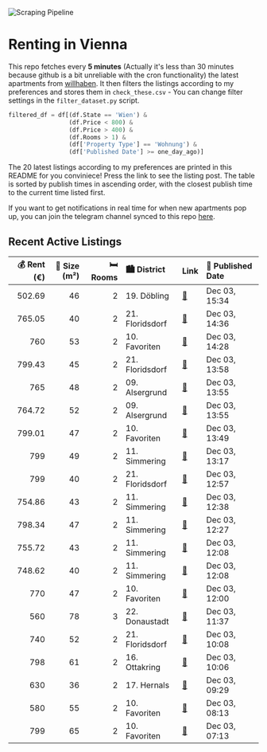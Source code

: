 ![Scraping Pipeline](https://github.com/AthomsG/renting-in-vienna/actions/workflows/run_pipeline.yml/badge.svg)


# Renting in Vienna

This repo fetches every **5 minutes** (Actually it's less than 30 minutes because github is a bit unreliable with the cron functionality) the latest apartments from [willhaben](https://www.willhaben.at/).
It then filters the listings according to my preferences and stores them in `check_these.csv` - You can change filter settings in the `filter_dataset.py` script.

```python
filtered_df = df[(df.State == 'Wien') & 
                 (df.Price < 800) &
                 (df.Price > 400) &
                 (df.Rooms > 1) &
                 (df['Property Type'] == 'Wohnung') &
                 (df['Published Date'] >= one_day_ago)]
```

The 20 latest listings according to my preferences are printed in this README for you conviniece! Press the link to see the listing post.
The table is sorted by publish times in ascending order, with the closest publish time to the current time listed first.

If you want to get notifications in real time for when new apartments pop up, you can join the telegram channel synced to this repo [here](https://t.me/+1HPAYOf5BSsyNTlk).

## Recent Active Listings

|   💰 Rent (€) |   📏 Size (m²) |   🛏️ Rooms | 🏙️ District     | Link                                                                                                                                                                                                     | 📅 Published Date   |
|-------------:|--------------:|-----------:|:----------------|:---------------------------------------------------------------------------------------------------------------------------------------------------------------------------------------------------------|:-------------------|
|       502.69 |            46 |          2 | 19. Döbling     | [🔗](https://www.willhaben.at/iad/immobilien/d/mietwohnungen/wien/wien-1190-d%C3%B6bling/gut-aufgeteilte-zwei-zimmer-wohnung-in-grinzing-2039666508/)                                                     | Dec 03, 15:34      |
|       765.05 |            40 |          2 | 21. Floridsdorf | [🔗](https://www.willhaben.at/iad/immobilien/d/mietwohnungen/wien/wien-1210-floridsdorf/%5B06476%5D-einziehen-und-wohlf%C3%BChlen%21-gepflegte-wohnung-im-21.-bezirk.-1623348057/)                        | Dec 03, 14:36      |
|       760    |            53 |          2 | 10. Favoriten   | [🔗](https://www.willhaben.at/iad/immobilien/d/mietwohnungen/wien/wien-1100-favoriten/sehr-sch%C3%B6ne-2-zimmerwohnung-im-10.-bezirk%21%21-1413329736/)                                                   | Dec 03, 14:28      |
|       799.43 |            45 |          2 | 21. Floridsdorf | [🔗](https://www.willhaben.at/iad/immobilien/d/mietwohnungen/wien/wien-1210-floridsdorf/%7C-2-zimmer-%7C-leopoldauer-strasse-%7C-3.-obergeschoss-%7C-zweitbezug-%7C-ab-sofort-verf%C3%BCgbar-1710522099/) | Dec 03, 13:58      |
|       765    |            48 |          2 | 09. Alsergrund  | [🔗](https://www.willhaben.at/iad/immobilien/d/mietwohnungen/wien/wien-1090-alsergrund/ideale-2-zimmer-wohnung---top-lage--wg-geeignet-1913947941/)                                                       | Dec 03, 13:55      |
|       764.72 |            52 |          2 | 09. Alsergrund  | [🔗](https://www.willhaben.at/iad/immobilien/d/mietwohnungen/wien/wien-1090-alsergrund/herrliche-2-zimmer-wohnung-mit-top-anbindung-1949537520/)                                                          | Dec 03, 13:55      |
|       799.01 |            47 |          2 | 10. Favoriten   | [🔗](https://www.willhaben.at/iad/immobilien/d/mietwohnungen/wien/wien-1100-favoriten/2-zimmer-dachgeschoss-wohnung-in-top-lage---10.bezirk.---wohntraum-1706949546/)                                     | Dec 03, 13:49      |
|       799    |            49 |          2 | 11. Simmering   | [🔗](https://www.willhaben.at/iad/immobilien/d/mietwohnungen/wien/wien-1110-simmering/moderner-und-urbaner-neubau-in-absoluter-ruhelage-mit-exzellenter-anbindung-und-garagenplatz-932350929/)            | Dec 03, 13:17      |
|       799    |            40 |          2 | 21. Floridsdorf | [🔗](https://www.willhaben.at/iad/immobilien/d/mietwohnungen/wien/wien-1210-floridsdorf/moderne-2-zimmerwohnung-mit-balkon%21-1155042286/)                                                                | Dec 03, 12:57      |
|       754.86 |            43 |          2 | 11. Simmering   | [🔗](https://www.willhaben.at/iad/immobilien/d/mietwohnungen/wien/wien-1110-simmering/ina---wohnanlage-am-leberberg-:-top-a3-13-1170112708/)                                                              | Dec 03, 12:38      |
|       798.34 |            47 |          2 | 11. Simmering   | [🔗](https://www.willhaben.at/iad/immobilien/d/mietwohnungen/wien/wien-1110-simmering/ina---wohnanlage-am-leberberg-:-top-a2-29-1500197418/)                                                              | Dec 03, 12:27      |
|       755.72 |            43 |          2 | 11. Simmering   | [🔗](https://www.willhaben.at/iad/immobilien/d/mietwohnungen/wien/wien-1110-simmering/ina---wohnanlage-am-leberberg-:-top-a2-05-2146745975/)                                                              | Dec 03, 12:08      |
|       748.62 |            40 |          2 | 11. Simmering   | [🔗](https://www.willhaben.at/iad/immobilien/d/mietwohnungen/wien/wien-1110-simmering/ina---wohnanlage-am-leberberg-:-top-a2-18-1851487966/)                                                              | Dec 03, 12:08      |
|       770    |            47 |          2 | 10. Favoriten   | [🔗](https://www.willhaben.at/iad/immobilien/d/mietwohnungen/wien/wien-1100-favoriten/2-zimmer-wohnung-mit-balkon-im-viola-park-1841570745/)                                                              | Dec 03, 12:00      |
|       560    |            78 |          3 | 22. Donaustadt  | [🔗](https://www.willhaben.at/iad/immobilien/d/mietwohnungen/wien/wien-1220-donaustadt/direkvergabe-wiener-wohnen-1234967533/)                                                                            | Dec 03, 11:37      |
|       740    |            52 |          2 | 21. Floridsdorf | [🔗](https://www.willhaben.at/iad/immobilien/d/mietwohnungen/wien/wien-1210-floridsdorf/hell-freundlich-zwei-zentral-begehbare-zimmer-n%C3%A4he-alte-donau%21-1001974147/)                                | Dec 03, 10:08      |
|       798    |            61 |          2 | 16. Ottakring   | [🔗](https://www.willhaben.at/iad/immobilien/d/mietwohnungen/wien/wien-1160-ottakring/sch%C3%B6ne-2-zimmer-altbauwohnung-1659725876/)                                                                     | Dec 03, 10:06      |
|       630    |            36 |          2 | 17. Hernals     | [🔗](https://www.willhaben.at/iad/immobilien/d/mietwohnungen/wien/wien-1170-hernals/sch%C3%B6ne-2-zimmer-wohnung-in-1170-ab-sofort-1994971285/)                                                           | Dec 03, 09:29      |
|       580    |            55 |          2 | 10. Favoriten   | [🔗](https://www.willhaben.at/iad/immobilien/d/mietwohnungen/wien/wien-1100-favoriten/%28reserviert%29-wiener-wohnen-gemeinde-1442608621/)                                                                | Dec 03, 08:13      |
|       799    |            65 |          2 | 10. Favoriten   | [🔗](https://www.willhaben.at/iad/immobilien/d/mietwohnungen/wien/wien-1100-favoriten/%22einfach-zum-wohlf%C3%BChlen%21%22-1077371613/)                                                                   | Dec 03, 07:13      |
